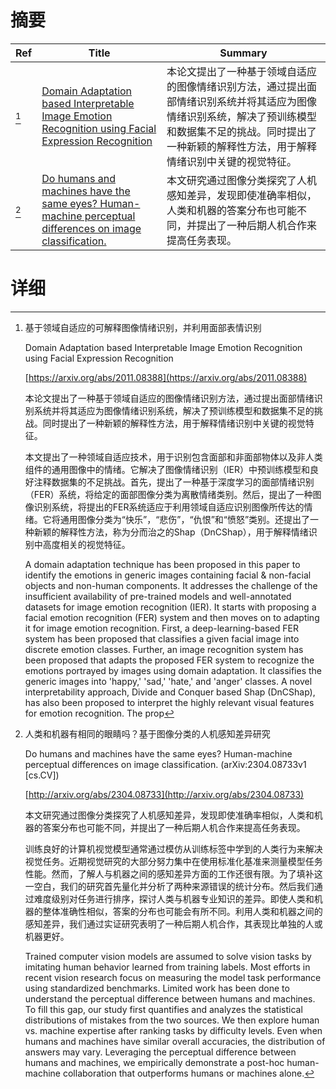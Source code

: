 # 摘要

| Ref | Title | Summary |
| --- | --- | --- |
| [^1] | [Domain Adaptation based Interpretable Image Emotion Recognition using Facial Expression Recognition](https://arxiv.org/abs/2011.08388) | 本论文提出了一种基于领域自适应的图像情绪识别方法，通过提出面部情绪识别系统并将其适应为图像情绪识别系统，解决了预训练模型和数据集不足的挑战。同时提出了一种新颖的解释性方法，用于解释情绪识别中关键的视觉特征。 |
| [^2] | [Do humans and machines have the same eyes? Human-machine perceptual differences on image classification.](http://arxiv.org/abs/2304.08733) | 本文研究通过图像分类探究了人机感知差异，发现即使准确率相似，人类和机器的答案分布也可能不同，并提出了一种后期人机合作来提高任务表现。 |

# 详细

[^1]: 基于领域自适应的可解释图像情绪识别，并利用面部表情识别

    Domain Adaptation based Interpretable Image Emotion Recognition using Facial Expression Recognition

    [https://arxiv.org/abs/2011.08388](https://arxiv.org/abs/2011.08388)

    本论文提出了一种基于领域自适应的图像情绪识别方法，通过提出面部情绪识别系统并将其适应为图像情绪识别系统，解决了预训练模型和数据集不足的挑战。同时提出了一种新颖的解释性方法，用于解释情绪识别中关键的视觉特征。

    

    本文提出了一种领域自适应技术，用于识别包含面部和非面部物体以及非人类组件的通用图像中的情绪。它解决了图像情绪识别（IER）中预训练模型和良好注释数据集的不足挑战。首先，提出了一种基于深度学习的面部情绪识别（FER）系统，将给定的面部图像分类为离散情绪类别。然后，提出了一种图像识别系统，将提出的FER系统适应于利用领域自适应识别图像所传达的情绪。它将通用图像分类为“快乐”，“悲伤”，“仇恨”和“愤怒”类别。还提出了一种新颖的解释性方法，称为分而治之的Shap（DnCShap），用于解释情绪识别中高度相关的视觉特征。

    A domain adaptation technique has been proposed in this paper to identify the emotions in generic images containing facial & non-facial objects and non-human components. It addresses the challenge of the insufficient availability of pre-trained models and well-annotated datasets for image emotion recognition (IER). It starts with proposing a facial emotion recognition (FER) system and then moves on to adapting it for image emotion recognition. First, a deep-learning-based FER system has been proposed that classifies a given facial image into discrete emotion classes. Further, an image recognition system has been proposed that adapts the proposed FER system to recognize the emotions portrayed by images using domain adaptation. It classifies the generic images into 'happy,' 'sad,' 'hate,' and 'anger' classes. A novel interpretability approach, Divide and Conquer based Shap (DnCShap), has also been proposed to interpret the highly relevant visual features for emotion recognition. The prop
    
[^2]: 人类和机器有相同的眼睛吗？基于图像分类的人机感知差异研究

    Do humans and machines have the same eyes? Human-machine perceptual differences on image classification. (arXiv:2304.08733v1 [cs.CV])

    [http://arxiv.org/abs/2304.08733](http://arxiv.org/abs/2304.08733)

    本文研究通过图像分类探究了人机感知差异，发现即使准确率相似，人类和机器的答案分布也可能不同，并提出了一种后期人机合作来提高任务表现。

    

    训练良好的计算机视觉模型通常通过模仿从训练标签中学到的人类行为来解决视觉任务。近期视觉研究的大部分努力集中在使用标准化基准来测量模型任务性能。然而，了解人与机器之间的感知差异方面的工作还很有限。为了填补这一空白，我们的研究首先量化并分析了两种来源错误的统计分布。然后我们通过难度级别对任务进行排序，探讨人类与机器专业知识的差异。即使人类和机器的整体准确性相似，答案的分布也可能会有所不同。利用人类和机器之间的感知差异，我们通过实证研究表明了一种后期人机合作，其表现比单独的人或机器更好。

    Trained computer vision models are assumed to solve vision tasks by imitating human behavior learned from training labels. Most efforts in recent vision research focus on measuring the model task performance using standardized benchmarks. Limited work has been done to understand the perceptual difference between humans and machines. To fill this gap, our study first quantifies and analyzes the statistical distributions of mistakes from the two sources. We then explore human vs. machine expertise after ranking tasks by difficulty levels. Even when humans and machines have similar overall accuracies, the distribution of answers may vary. Leveraging the perceptual difference between humans and machines, we empirically demonstrate a post-hoc human-machine collaboration that outperforms humans or machines alone.
    

